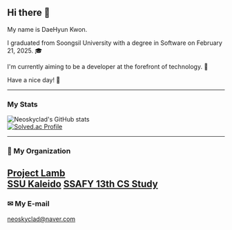 ## Hi there 👋  
My name is DaeHyun Kwon.  

I graduated from Soongsil University with a degree in Software on February 21, 2025. 🎓  

I'm currently aiming to be a developer at the forefront of technology. 🚀  

Have a nice day! 🤗  

---  

### My Stats  
![Neoskyclad's GitHub stats](https://github-readme-stats.vercel.app/api?username=neoskyclad&show_icons=true&theme=synthwave)  
[![Solved.ac Profile](http://mazassumnida.wtf/api/v2/generate_badge?boj=neoskyclad)](https://solved.ac/neoskyclad/)  

---  

### 🤝 My Organization  
[Project Lamb](https://github.com/ProjectLamb)  
[SSU Kaleido](https://github.com/SSUKaleido)
[SSAFY 13th CS Study](https://github.com/2025-13th-18-CS)
---  

### ✉ My E-mail  
neoskyclad@naver.com  
